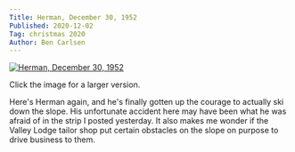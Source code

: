 ```yaml
---
Title: Herman, December 30, 1952
Published: 2020-12-02
Tag: christmas 2020
Author: Ben Carlsen
---
```


[![Herman, December 30, 1952](http://blog.arkholt.com/decstrips2020/02-Herman-Tue__Dec_30__1952.jpg)](http://blog.arkholt.com/decstrips2020/02-Herman-Tue__Dec_30__1952.jpg)

Click the image for a larger version.

Here's Herman again, and he's finally gotten up the courage to actually ski down the slope. His unfortunate accident here may have been what he was afraid of in the strip I posted yesterday. It also makes me wonder if the Valley Lodge tailor shop put certain obstacles on the slope on purpose to drive business to them.
